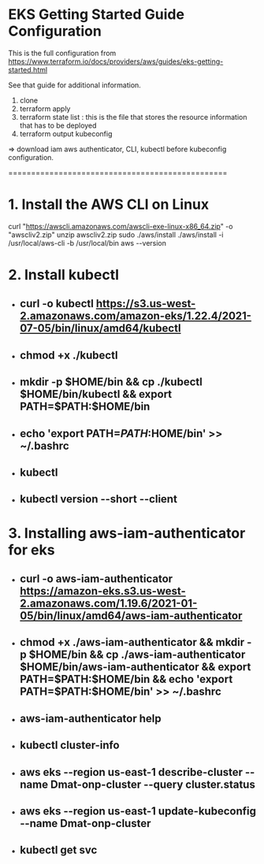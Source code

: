 # EKS Getting Started Guide Configuration

This is the full configuration from https://www.terraform.io/docs/providers/aws/guides/eks-getting-started.html

See that guide for additional information.

1. clone
2. terraform apply
3. terraform state list : this is the file that stores the resource information that has to be deployed
4. terraform output kubeconfig

=> download iam aws authenticator, CLI, kubectl before kubeconfig configuration.

================================================

# 1. Install the AWS CLI on Linux

curl "https://awscli.amazonaws.com/awscli-exe-linux-x86_64.zip" -o "awscliv2.zip"
unzip awscliv2.zip
sudo ./aws/install
./aws/install -i /usr/local/aws-cli -b /usr/local/bin
aws --version

# 2. Install kubectl

- ## curl -o kubectl https://s3.us-west-2.amazonaws.com/amazon-eks/1.22.4/2021-07-05/bin/linux/amd64/kubectl
- ## chmod +x ./kubectl
- ## mkdir -p $HOME/bin && cp ./kubectl $HOME/bin/kubectl && export PATH=$PATH:$HOME/bin
- ## echo 'export PATH=$PATH:$HOME/bin' >> ~/.bashrc
- ## kubectl
- ## kubectl version --short --client

# 3. Installing aws-iam-authenticator for eks
- ## curl -o aws-iam-authenticator https://amazon-eks.s3.us-west-2.amazonaws.com/1.19.6/2021-01-05/bin/linux/amd64/aws-iam-authenticator
- ## chmod +x ./aws-iam-authenticator &&  mkdir -p $HOME/bin && cp ./aws-iam-authenticator $HOME/bin/aws-iam-authenticator && export PATH=$PATH:$HOME/bin && echo 'export PATH=$PATH:$HOME/bin' >> ~/.bashrc
- ## aws-iam-authenticator help

- ## kubectl cluster-info

- ## aws eks --region us-east-1 describe-cluster --name Dmat-onp-cluster --query cluster.status
- ## aws eks --region us-east-1 update-kubeconfig --name Dmat-onp-cluster
- ## kubectl get svc
